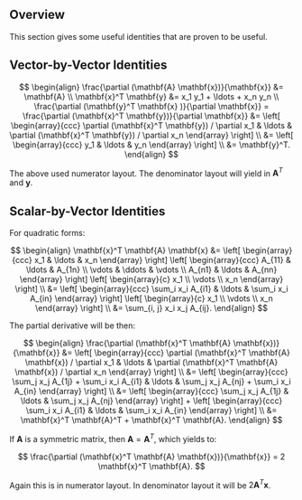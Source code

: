 ## Overview

This section gives some useful identities that are proven to be useful.

## Vector-by-Vector Identities

$$
\begin{align}
\frac{\partial (\mathbf{A} \mathbf{x})}{\mathbf{x}} &= \mathbf{A} \\
\mathbf{x}^T \mathbf{y} &= x_1 y_1 + \ldots + x_n y_n \\
\frac{\partial (\mathbf{y}^T \mathbf{x} )}{\partial \mathbf{x}}  = \frac{\partial (\mathbf{x}^T \mathbf{y})}{\partial \mathbf{x}} &=
\left[
\begin{array}{ccc}
\partial (\mathbf{x}^T \mathbf{y}) / \partial x_1 & \ldots & \partial (\mathbf{x}^T \mathbf{y}) / \partial x_n
\end{array}
\right] \\
&= 
\left[
\begin{array}{ccc}
y_1 & \ldots & y_n
\end{array}
\right] \\ 
&= \mathbf{y}^T.
\end{align}
$$

The above used numerator layout. The denominator layout will yield in $\mathbf{A}^T$ and $\mathbf{y}$.

## Scalar-by-Vector Identities

For quadratic forms:

$$
\begin{align}
\mathbf{x}^T \mathbf{A} \mathbf{x} &= 
\left[
\begin{array}{ccc}
x_1 & \ldots & x_n
\end{array}
\right]
\left[
\begin{array}{ccc}
A_{11} & \ldots & A_{1n} \\ 
\vdots & \ddots & \vdots \\
A_{n1} & \ldots & A_{nn}
\end{array}
\right]
\left[
\begin{array}{c}
x_1 \\
\vdots \\
x_n
\end{array}
\right] \\
&= 
\left[
\begin{array}{ccc}
\sum_i x_i A_{i1} & \ldots & \sum_i x_i A_{in}
\end{array}
\right]
\left[
\begin{array}{c}
x_1 \\
\vdots \\
x_n
\end{array}
\right] \\
&= \sum_{i, j} x_i x_j A_{ij}.
\end{align}
$$

The partial derivative will be then:

$$
\begin{align}
\frac{\partial (\mathbf{x}^T \mathbf{A} \mathbf{x})}{\mathbf{x}} &=
\left[
\begin{array}{ccc}
\partial (\mathbf{x}^T \mathbf{A} \mathbf{x}) / \partial x_1 &
\ldots &
\partial (\mathbf{x}^T \mathbf{A} \mathbf{x}) / \partial x_n
\end{array}
\right] \\
&= 
\left[
\begin{array}{ccc}
\sum_j x_j A_{1j} + \sum_i x_i A_{i1} & \ldots &
\sum_j x_j A_{nj} + \sum_i x_i A_{in}
\end{array}
\right] \\
&= 
\left[
\begin{array}{ccc}
\sum_j x_j A_{1j} & \ldots & \sum_j x_j A_{nj}
\end{array}
\right] + 
\left[
\begin{array}{ccc}
\sum_i x_i A_{i1} & \ldots & \sum_i x_i A_{in}
\end{array}
\right] \\
&= \mathbf{x}^T \mathbf{A}^T + \mathbf{x}^T \mathbf{A}.
\end{align}
$$

If $\mathbf{A}$ is a symmetric matrix, then $\mathbf{A} = \mathbf{A}^T$, which yields to:

$$
\frac{\partial (\mathbf{x}^T \mathbf{A} \mathbf{x})}{\mathbf{x}} = 2 \mathbf{x}^T \mathbf{A}.
$$

Again this is in numerator layout. In denominator layout it will be $2 \mathbf{A}^T \mathbf{x}$.